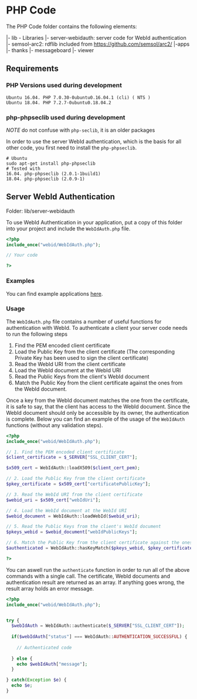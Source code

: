# PHP Code
The PHP Code folder contains the following elements:

|- lib - Libraries
 |- server-webidauth: server code for WebId authentication  
  |- semsol-arc2: rdflib included from https://github.com/semsol/arc2/
|-apps
 |- thanks 
 |- messageboard
 |- viewer


## Requirements
### PHP Versions used during development
```
Ubuntu 16.04. PHP 7.0.30-0ubuntu0.16.04.1 (cli) ( NTS )
Ubuntu 18.04. PHP 7.2.7-0ubuntu0.18.04.2
```
### php-phpseclib used during development
*NOTE* do not confuse with `php-seclib`, it is an older packages

In order to use the server WebId authentication, which is the basis for all other code, you first need to install the `php-phpseclib`.

```
# Ubuntu
sudo apt-get install php-phpseclib
# Tested with
16.04. php-phpseclib (2.0.1-1build1)
18.04. php-phpseclib (2.0.9-1)

```


##  Server WebId Authentication
Folder: lib/server-webidauth



To use WebId Authentication in your application, put a copy of this folder into your project and include the `WebIdAuth.php` file.

```php
<?php
include_once("webid/WebIdAuth.php");

// Your code

?>
```

### Examples

You can find example applications [here](https://github.com/dbpedia/webid/tree/master/code/php/apps). 

### Usage

The `WebIdAuth.php` file contains a number of useful functions for authentication with WebId. To authenticate a client your server code needs to run the following steps

1. Find the PEM encoded client certificate
2. Load the Public Key from the client certificate (The corresponding Private Key has been used to sign the client certificate)
3. Read the WebId URI from the client certificate
4. Load the WebId document at the WebId URI
5. Read the Public Keys from the client's WebId document
6. Match the Public Key from the client certificate against the ones from the WebId document.

Once a key from the WebId document matches the one from the certificate, it is safe to say, that the client has access to the WebId document. Since the WebId document should only be accessible by its owner, the authentication is complete.
Below you can find an example of the usage of the `WebIdAuth` functions (without any validation steps).

```php
<?php
include_once("webid/WebIdAuth.php");

// 1. Find the PEM encoded client certificate
$client_certificate = $_SERVER["SSL_CLIENT_CERT"];

$x509_cert = WebIdAuth::loadX509($client_cert_pem);

// 2. Load the Public Key from the client certificate
$pkey_certificate = $x509_cert["certificatePublicKey"];

// 3. Read the WebId URI from the client certificate
$webid_uri = $x509_cert["webIdUri"];

// 4. Load the WebId document at the WebId URI
$webid_document = WebIdAuth::loadWebId($webid_uri);

// 5. Read the Public Keys from the client's WebId document
$pkeys_webid = $webid_document["webIdPublicKeys"];

// 6. Match the Public Key from the client certificate against the ones from the WebId document
$authenticated = WebIdAuth::hasKeyMatch($pkeys_webid, $pkey_certificate);

?>
```

You can aswell run the `authenticate` function in order to run all of the above commands with a single call. The certificate, WebId documents and authentication result are returned as an array. If anything goes wrong, the result array holds an error message.

```php
<?php
include_once("webid/WebIdAuth.php");


try {
  $webIdAuth = WebIdAuth::authenticate($_SERVER["SSL_CLIENT_CERT"]);
  
  if($webIdAuth["status"] === WebIdAuth::AUTHENTICATION_SUCCESSFUL) {
  
    // Authenticated code
    
  } else {
    echo $webIdAuth["message"];
  }

} catch(Exception $e) {
  echo $e;
}



```


